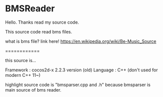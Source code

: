 BMSReader
============

Hello. Thanks read my source code.

This source code read bms files.

what is bms file? 
link here!  https://en.wikipedia.org/wiki/Be-Music_Source

============

this source is...

Framework : cocos2d-x 2.2.3 version (old)
Language  : C++ (don't used for modern C++ 11~)

highlight source code is "bmsparser.cpp and .h"
because bmsparser is main source of bms reader.
